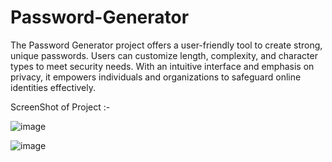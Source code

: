 # Password-Generator
The Password Generator project offers a user-friendly tool to create strong, unique passwords. Users can customize length, complexity, and character types to meet security needs. With an intuitive interface and emphasis on privacy, it empowers individuals and organizations to safeguard online identities effectively.


ScreenShot of Project :-


![image](https://github.com/RahulSrvst/Password-Generator/assets/130776919/0c1b772b-9a70-4f1f-9407-811c3492fa16)


![image](https://github.com/RahulSrvst/Password-Generator/assets/130776919/73aa5186-ea33-4e5b-a958-4a958fe46437)

